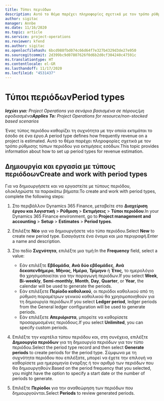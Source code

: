 ```yaml
---
title: Τύποι περιόδων
description: Αυτό το θέμα παρέχει πληροφορίες σχετικά με τον τρόπο ρύθμισης τύπων περιόδου για εκτιμήσεις εσόδων.
author: sigitac
manager: Annbe
ms.date: 11/16/2020
ms.topic: article
ms.service: project-operations
ms.reviewer: kfend
ms.author: sigitac
ms.openlocfilehash: 6bcd988fbd074c66d64f7e327b4329d3de27e950
ms.sourcegitcommit: 2d399bc9d07807626f0d6b2d0cf304240c47591c
ms.translationtype: HT
ms.contentlocale: el-GR
ms.lasthandoff: 11/17/2020
ms.locfileid: "4531437"
---
```

# <a name="period-types"></a><span data-ttu-id="2069a-103">Τύποι περιόδων</span><span class="sxs-lookup"><span data-stu-id="2069a-103">Period types</span></span>

<span data-ttu-id="2069a-104">_**Ισχύει για:** Project Operations για σενάρια βασισμένα σε πόρους/μη εφοδιασμένα_</span><span class="sxs-lookup"><span data-stu-id="2069a-104">_**Applies To:** Project Operations for resource/non-stocked based scenarios_</span></span>

<span data-ttu-id="2069a-105">Ένας τύπος περιόδου καθορίζει τη συχνότητα με την οποία εκτιμάται το έσοδο σε ένα έργο.</span><span class="sxs-lookup"><span data-stu-id="2069a-105">A period type defines how frequently revenue on a project is estimated.</span></span> <span data-ttu-id="2069a-106">Αυτό το θέμα παρέχει πληροφορίες σχετικά με τον τρόπο ρύθμισης τύπων περιόδου για εκτιμήσεις εσόδων.</span><span class="sxs-lookup"><span data-stu-id="2069a-106">This topic provides information about how to set up period types for revenue estimation.</span></span> 

## <a name="create-and-work-with-period-types"></a><span data-ttu-id="2069a-107">Δημιουργία και εργασία με τύπους περιόδοων</span><span class="sxs-lookup"><span data-stu-id="2069a-107">Create and work with period types</span></span>
<span data-ttu-id="2069a-108">Για να δημιουργήσετε και να εργαστείτε με τύπους περιόδου, ολοκληρώστε τα παρακάτω βήματα:</span><span class="sxs-lookup"><span data-stu-id="2069a-108">To create and work with period types, complete the following steps:</span></span>

1. <span data-ttu-id="2069a-109">Στο περιβάλλον Dynamics 365 Finance, μεταβείτε στο **Διαχείριση έργου και λογιστική** > **Ρύθμιση** > **Εκτιμήσεις** > **Τύποι περιόδου**.</span><span class="sxs-lookup"><span data-stu-id="2069a-109">In your Dynamics 365 Finance environment, go to **Project management and accounting** > **Setup** > **Estimates** > **Period types**.</span></span>
2. <span data-ttu-id="2069a-110">Επιλέξτε **Νέο** για να δημιουργήσετε νέο τύπο περιόδου.</span><span class="sxs-lookup"><span data-stu-id="2069a-110">Select **New** to create new period type.</span></span> <span data-ttu-id="2069a-111">Εισαγάγετε ένα όνομα και μια περιγραφή.</span><span class="sxs-lookup"><span data-stu-id="2069a-111">Enter a name and description.</span></span>
3. <span data-ttu-id="2069a-112">Στο πεδίο **Συχνότητα**, επιλέξτε μια τιμή:</span><span class="sxs-lookup"><span data-stu-id="2069a-112">In the **Frequency** field, select a value:</span></span>

    - <span data-ttu-id="2069a-113">Εάν επιλέξτε **Εβδομάδα**, **Ανά δύο εβδομάδες**, **Ανά δεκαπενθήμερο**, **Μήνας**, **Ημέρα**, **Τρίμηνο** ή **Έτος**, το ημερολόγιο θα χρησιμοποιείται για την παραγωγή περιόδων.</span><span class="sxs-lookup"><span data-stu-id="2069a-113">If you select **Week**, **Bi-weekly**, **Semi-monthly**, **Month**, **Day**, **Quarter**, or **Year**, the calendar will be used to generate the periods.</span></span> 
    - <span data-ttu-id="2069a-114">Εάν επιλέξετε **Περίοδο καθολικού**, οι περιόδοι καθολικού από τη ρύθμιση παραμέτρων γενικού καθολικού θα χρησιμοποιηθούν για τη δημιουργία περιόδων.</span><span class="sxs-lookup"><span data-stu-id="2069a-114">If you select **Ledger period**, ledger periods from the General ledger configuration will be used to generate periods.</span></span>
    - <span data-ttu-id="2069a-115">Εάν επιλέξετε **Απεριόριστα**, μπορείτε να καθορίσετε προσαρμοσμένες περιόδους.</span><span class="sxs-lookup"><span data-stu-id="2069a-115">If you select **Unlimited**, you can specify custom periods.</span></span>
4. <span data-ttu-id="2069a-116">Επιλέξτε την καρτέλα τύπου περιόδου και, στη συνέχεια, επιλέξτε **Δημιουργία περιόδων** για τη δημιουργία περιόδων για τον τύπο περιόδου.</span><span class="sxs-lookup"><span data-stu-id="2069a-116">Select the period type record and then select **Generate periods** to create periods for the period type.</span></span> <span data-ttu-id="2069a-117">Σύμφωνα με τη συχνότητα περιόδου που επιλέξατε, μπορεί να έχετε την επιλογή να καθορίσετε μια ημερομηνία έναρξης ή τον αριθμό των περιόδων που θα δημιουργηθούν.</span><span class="sxs-lookup"><span data-stu-id="2069a-117">Based on the period frequency that you selected, you might have the option to specify a start date or the number of periods to generate.</span></span>
5. <span data-ttu-id="2069a-118">Επιλέξτε **Περίοδοι** για την αναθεώρηση των περιόδων που δημιουργούνται.</span><span class="sxs-lookup"><span data-stu-id="2069a-118">Select **Periods** to review generated periods.</span></span>

